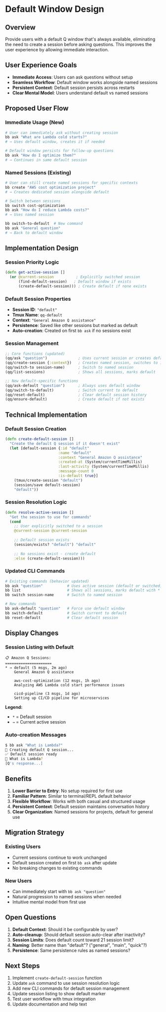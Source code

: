 # Default Window Design

## Overview

Provide users with a default Q window that's always available, eliminating the need to create a session before asking questions. This improves the user experience by allowing immediate interaction.

## User Experience Goals

- **Immediate Access**: Users can ask questions without setup
- **Seamless Workflow**: Default window works alongside named sessions
- **Persistent Context**: Default session persists across restarts
- **Clear Mental Model**: Users understand default vs named sessions

## Proposed User Flow

### **Immediate Usage (New)**
```bash
# User can immediately ask without creating session
bb ask "What are Lambda cold starts?"
# → Uses default window, creates it if needed

# Default window persists for follow-up questions
bb ask "How do I optimize them?"
# → Continues in same default session
```

### **Named Sessions (Existing)**
```bash
# User can still create named sessions for specific contexts
bb create "AWS cost optimization project"
# → Creates dedicated session alongside default

# Switch between sessions
bb switch cost-optimization
bb ask "How do I reduce Lambda costs?"
# → Uses named session

bb switch-to-default  # New command
bb ask "General question"
# → Back to default window
```

## Implementation Design

### **Session Priority Logic**
```clojure
(defn get-active-session []
  (or @current-session          ; Explicitly switched session
      (find-default-session)   ; Default window if exists
      (create-default-session))) ; Create default if none exists
```

### **Default Session Properties**
- **Session ID**: `"default"`
- **Tmux Name**: `qq-default`
- **Context**: `"General Amazon Q assistance"`
- **Persistence**: Saved like other sessions but marked as default
- **Auto-creation**: Created on first `bb ask` if no sessions exist

### **Session Management**
```clojure
;; Core functions (updated)
(qq/ask "question")              ; Uses current session or creates default
(qq/create-session {:context})   ; Creates named session, switches to it
(qq/switch-to session-name)      ; Switch to named session
(qq/list-sessions)               ; Shows all sessions, marks default

;; New default-specific functions
(qq/ask-default "question")      ; Always uses default window
(qq/switch-to-default)           ; Switch current to default
(qq/reset-default)               ; Clear default session history
(qq/ensure-default)              ; Create default if not exists
```

## Technical Implementation

### **Default Session Creation**
```clojure
(defn create-default-session []
  "Create the default Q session if it doesn't exist"
  (let [default-session {:id "default"
                        :name "default"
                        :context "General Amazon Q assistance"
                        :created-at (System/currentTimeMillis)
                        :last-activity (System/currentTimeMillis)
                        :message-count 0
                        :is-default true}]
    (tmux/create-session "default")
    (session/save default-session)
    "default"))
```

### **Session Resolution Logic**
```clojure
(defn resolve-active-session []
  "Get the session to use for commands"
  (cond
    ;; User explicitly switched to a session
    @current-session @current-session
    
    ;; Default session exists
    (session/exists? "default") "default"
    
    ;; No sessions exist - create default
    :else (create-default-session)))
```

### **Updated CLI Commands**
```bash
# Existing commands (behavior updated)
bb ask "question"           # Uses active session (default or switched)
bb list                     # Shows all sessions, marks default with *
bb switch session-name      # Switch to named session

# New commands
bb ask-default "question"   # Force use default window
bb switch-default           # Switch current to default
bb reset-default            # Clear default session
```

## Display Changes

### **Session Listing with Default**
```
📋 Amazon Q Sessions:
=====================
* → default (5 msgs, 2m ago)
    General Amazon Q assistance
    
    aws-cost-optimization (12 msgs, 1h ago)
    Analyzing AWS Lambda cold start performance issues
    
    cicd-pipeline (3 msgs, 1d ago)
    Setting up CI/CD pipeline for microservices
```

**Legend:**
- `*` = Default session
- `→` = Current active session

### **Auto-creation Messages**
```bash
$ bb ask "What is Lambda?"
🚀 Creating default Q session...
✅ Default session ready
🤖 What is Lambda?
[Q's response...]
```

## Benefits

1. **Lower Barrier to Entry**: No setup required for first use
2. **Familiar Pattern**: Similar to terminal/REPL default behavior  
3. **Flexible Workflow**: Works with both casual and structured usage
4. **Persistent Context**: Default session maintains conversation history
5. **Clear Organization**: Named sessions for projects, default for general use

## Migration Strategy

### **Existing Users**
- Current sessions continue to work unchanged
- Default session created on first `bb ask` after update
- No breaking changes to existing commands

### **New Users**
- Can immediately start with `bb ask "question"`
- Natural progression to named sessions when needed
- Intuitive mental model from first use

## Open Questions

1. **Default Context**: Should it be configurable by user?
2. **Auto-cleanup**: Should default session auto-clear after inactivity?
3. **Session Limits**: Does default count toward 21 session limit?
4. **Naming**: Better name than "default"? ("general", "main", "quick"?)
5. **Persistence**: Same persistence rules as named sessions?

## Next Steps

1. Implement `create-default-session` function
2. Update `ask` command to use session resolution logic
3. Add new CLI commands for default session management
4. Update session listing to show default marker
5. Test user workflow with tmux integration
6. Update documentation and help text
